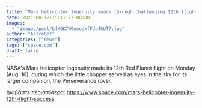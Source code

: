 ```yaml
---
title: "Mars helicopter Ingenuity soars through challenging 12th flight on Red Planet"
date: 2021-08-17T15:11:27+00:00
images:
  - "images/post/LfXGK7WGnnedxfFda4hUT7.jpg"
author: "AstroBot"
categories: ["News"]
tags: ["space.com"]
draft: false
---
```


NASA's Mars helicopter Ingenuity made its 12th Red Planet flight on Monday (Aug. 16), during which the little chopper served as eyes in the sky for its larger companion, the Perseverance rover. 

Διαβάστε περισσότερα: https://www.space.com/mars-helicopter-ingenuity-12th-flight-success
